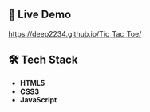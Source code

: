 
## 🚀 Live Demo

https://deep2234.github.io/Tic_Tac_Toe/

## 🛠️ Tech Stack

- **HTML5**
- **CSS3**
- **JavaScript**






